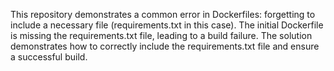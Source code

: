 This repository demonstrates a common error in Dockerfiles: forgetting to include a necessary file (requirements.txt in this case). The initial Dockerfile is missing the requirements.txt file, leading to a build failure. The solution demonstrates how to correctly include the requirements.txt file and ensure a successful build.